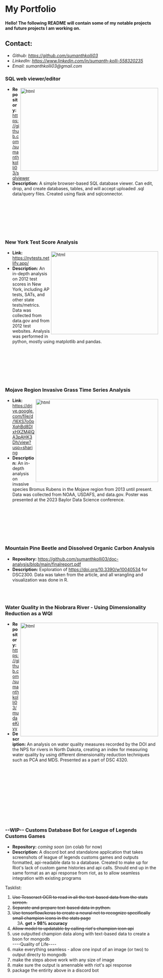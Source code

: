 # My Portfolio

#### Hello! The following README will contain some of my notable projects and future projects I am working on.

## Contact:
* _Github: https://github.com/sumanthkolli03_
* _LinkedIn: https://www.linkedin.com/in/sumanth-kolli-558320235_
* _Email: sumanthkolli03@gmail.com_


###  SQL web viewer/editor
  
<img align="right" height="270" width="450px" src="https://github.com/sumanthkolli03/portfolio/assets/108901380/9c64f695-1a55-4ea3-9e6d-e42a60f6fbea" alt="html" style="vertical-align:top; margin:4px">  
  
  * **Repository:**  https://github.com/sumanthkolli03/sqlviewer
  * **Description:**  A simple browser-based SQL database viewer.
Can edit, drop, and create databases, tables, and will accept uploaded .sql data/query files.
Created using flask and sqlconnector.



<br/><br/><br/><br/><br/><br/>


###  New York Test Score Analysis
  
<img align="right" height="270" width="350px" src="https://files.catbox.moe/ycbpnf.png" alt="html" style="vertical-align:top; margin:4px">  
  
  * **Link:**  https://nytests.netlify.app/
  * **Description:**  An in-depth analysis on 2012 test scores in New York, including AP tests, SATs, and other state tests/metrics.
Data was collected from data.gov and from 2012 test websites. 
Analysis was performed in python, mostly using matplotlib and pandas.

<br/><br/><br/><br/><br/><br/>

### Mojave Region Invasive Grass Time Series Analysis
  
<img align="right" height="270" width="400px" src="https://files.catbox.moe/36hrjh.png" alt="html" style="vertical-align:top; margin:4px">  
  
  * **Link:**  https://drive.google.com/file/d/16XS7o0pXqhBd8DIxHXZM4lQA3pAHK3Dh/view?usp=sharing
  * **Description:**  An in-depth analysis on invasive species Bromus Rubens in the Mojave region from 2013 until present.
Data was collected from NOAA, USDAFS, and data.gov.
Poster was presented at the 2023 Baylor Data Science conference.

<br/><br/><br/><br/><br/><br/>


###  Mountain Pine Beetle and Dissolved Organic Carbon Analysis
  
  * **Repository:**  https://github.com/sumanthkolli03/doc-analysis/blob/main/finalreport.pdf
  * **Description:**  Exploration of https://doi.org/10.3390/w10040534 for DSC2300. Data was taken from the article, and all wrangling and visualization was done in R. 

<br/><br/>

###  Water Quality in the Niobrara River - Using Dimensionality Reduction as a WQI
  
<img align="right" height="370" width="450px" src="https://files.catbox.moe/etqc25.gif" alt="html" style="vertical-align:top; margin:4px">  
  
  * **Repository:**  https://github.com/sumanthkolli03/mudaeKivy
  * **Description:** An analysis on water quality measures recorded by the DOI and the NPS for rivers in North Dakota, creating an index for measuring water quality by using different dimensionality reduction techniques such as PCA and MDS. Presented as a part of DSC 4320.
<br/><br/><br/><br/><br/><br/><br/><br/><br/><br/><br/><br/>


### --WIP-- Customs Database Bot for League of Legends Customs Games
  
  
  * **Repository:**
  *coming soon* (on colab for now)
  * **Description:**  A discord bot and standalone application that takes screenshots of league of legends customs games and outputs formatted, api-readable data to a database. Created to make up for Riot's lack of custom game histories and api calls. Should end up in the same format as an api response from riot, as to allow seamless integration with existing programs


Tasklist:  
1.  ~~Use Tesseract OCR to read in all the text-based data from the stats screen.~~
2.  ~~Separate and prepare text-based data in python.~~
3.  ~~Use tensorflow/keras to create a neural net to recognize specifically small champion icons in the stats page~~  
&nbsp;&nbsp;&nbsp; 3A.  **get > 98% accuracy**
5.  ~~Allow model to updatable by calling riot's champion icon api~~
6.  use outputted champion data along with text-based data to create a bson for mongodb  
----Quality of Life----
7.  make everything seamless - allow one input of an image (or two) to output directy to mongodb
8.  make the steps above work with any size of image
9.  make sure the output is amennable with riot's api response
10.  package the entirity above in a discord bot


